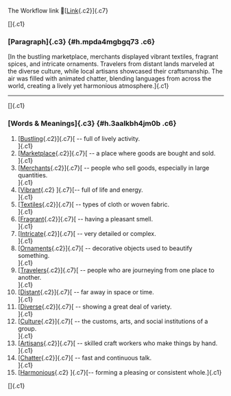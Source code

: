 The Workflow link
👏[[Link](https://www.google.com/url?q=http://www.google.com&sa=D&source=editors&ust=1759319077136249&usg=AOvVaw057VlD9Py9bOnJcIWC20zU){.c2}]{.c7}

[]{.c1}

### [Paragraph]{.c3} {#h.mpda4mgbgq73 .c6}

[In the bustling marketplace, merchants displayed vibrant textiles,
fragrant spices, and intricate ornaments. Travelers from distant lands
marveled at the diverse culture, while local artisans showcased their
craftsmanship. The air was filled with animated chatter, blending
languages from across the world, creating a lively yet harmonious
atmosphere.]{.c1}

------------------------------------------------------------------------

[]{.c1}

### [Words & Meanings]{.c3} {#h.3aalkbh4jm0b .c6}

1.  [[Bustling](https://www.google.com/url?q=http://www.google.com&sa=D&source=editors&ust=1759319077137485&usg=AOvVaw1z01fvHwQUjqhvKdQD2zLG){.c2}]{.c7}[ --
    full of lively activity.\
    ]{.c1}
2.  [[Marketplace](https://www.google.com/url?q=http://www.google.com&sa=D&source=editors&ust=1759319077137733&usg=AOvVaw2MU3pFJor-7AO4jC1NXrDu){.c2}]{.c7}[ --
    a place where goods are bought and sold.\
    ]{.c1}
3.  [[Merchants](https://www.google.com/url?q=http://www.google.com&sa=D&source=editors&ust=1759319077137948&usg=AOvVaw0AlnaiIHFMLOl0ekIuq-gL){.c2}]{.c7}[ --
    people who sell goods, especially in large quantities.\
    ]{.c1}
4.  [[Vibrant](https://www.google.com/url?q=http://www.google.com&sa=D&source=editors&ust=1759319077138229&usg=AOvVaw2enQ1x-NArtTmYIZqAaejD){.c2}
    ]{.c7}[-- full of life and energy.\
    ]{.c1}
5.  [[Textiles](https://www.google.com/url?q=http://www.google.com&sa=D&source=editors&ust=1759319077138502&usg=AOvVaw0L7F3ORn_Vq8kxgBVIFoxI){.c2}]{.c7}[ --
    types of cloth or woven fabric.\
    ]{.c1}
6.  [[Fragrant](https://www.google.com/url?q=http://www.google.com&sa=D&source=editors&ust=1759319077138783&usg=AOvVaw2HRUHR5uTllQqZvWykyU14){.c2}]{.c7}[ --
    having a pleasant smell.\
    ]{.c1}
7.  [[Intricate](https://www.google.com/url?q=http://www.google.com&sa=D&source=editors&ust=1759319077139071&usg=AOvVaw3modij5xx8OC8P_ANJNRAO){.c2}]{.c7}[ --
    very detailed or complex.\
    ]{.c1}
8.  [[Ornaments](https://www.google.com/url?q=http://www.google.com&sa=D&source=editors&ust=1759319077139388&usg=AOvVaw2bcerKymeibYVwU1nBbKkV){.c2}]{.c7}[ --
    decorative objects used to beautify something.\
    ]{.c1}
9.  [[Travelers](https://www.google.com/url?q=http://www.google.com&sa=D&source=editors&ust=1759319077139745&usg=AOvVaw08SAS-KM9mnY8XToWofq4H){.c2}]{.c7}[ --
    people who are journeying from one place to another.\
    ]{.c1}
10. [[Distant](https://www.google.com/url?q=http://www.google.com&sa=D&source=editors&ust=1759319077140119&usg=AOvVaw33k0BGJ1dkyNAOqY_276Td){.c2}]{.c7}[ --
    far away in space or time.\
    ]{.c1}
11. [[Diverse](https://www.google.com/url?q=http://www.google.com&sa=D&source=editors&ust=1759319077140423&usg=AOvVaw3kPruo92WGWmVMy8NrW8fT){.c2}]{.c7}[ --
    showing a great deal of variety.\
    ]{.c1}
12. [[Culture](https://www.google.com/url?q=http://www.google.com&sa=D&source=editors&ust=1759319077140715&usg=AOvVaw1L20zRV7P8sxZYo2itPVOV){.c2}]{.c7}[ --
    the customs, arts, and social institutions of a group.\
    ]{.c1}
13. [[Artisans](https://www.google.com/url?q=http://www.google.com&sa=D&source=editors&ust=1759319077141086&usg=AOvVaw2kBCv1Hn4suXxVVsqSRigB){.c2}]{.c7}[ --
    skilled craft workers who make things by hand.\
    ]{.c1}
14. [[Chatter](https://www.google.com/url?q=http://www.google.com&sa=D&source=editors&ust=1759319077141440&usg=AOvVaw38BJLmqnmRxds0pWq9bcQp){.c2}]{.c7}[ --
    fast and continuous talk.\
    ]{.c1}
15. [[Harmonious](https://www.google.com/url?q=http://www.google.com&sa=D&source=editors&ust=1759319077141734&usg=AOvVaw2WlQ6s2ga6A4XeCFadZF-u){.c2}
    ]{.c7}[-- forming a pleasing or consistent whole.]{.c1}

[]{.c1}
